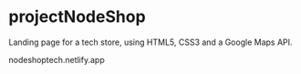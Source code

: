 # projectNodeShop
Landing page for a tech store, using HTML5, CSS3 and a Google Maps API.

nodeshoptech.netlify.app
